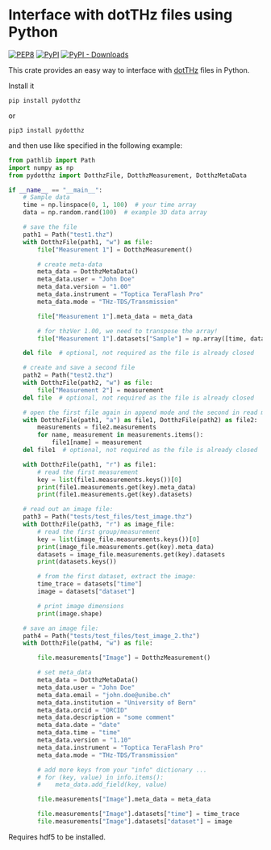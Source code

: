 # Interface with dotTHz files using Python

[![PEP8](https://github.com/dotTHzTAG/pydotthz/actions/workflows/format.yml/badge.svg)](https://github.com/dotTHzTAG/pydotthz/actions/workflows/format.yml)
[![PyPI](https://img.shields.io/pypi/v/pydotthz?label=pypi%20package)](https://pypi.org/project/pydotthz/)
[![PyPI - Downloads](https://img.shields.io/pypi/dm/pydotthz)](https://pypi.org/project/pydotthz/)

This crate provides an easy way to interface with [dotTHz](https://github.com/dotTHzTAG) files in Python.

Install it

```shell
pip install pydotthz
```

or

```shell
pip3 install pydotthz
```

and then use like specified in the following example:

```python
from pathlib import Path
import numpy as np
from pydotthz import DotthzFile, DotthzMeasurement, DotthzMetaData

if __name__ == "__main__":
    # Sample data
    time = np.linspace(0, 1, 100)  # your time array
    data = np.random.rand(100)  # example 3D data array

    # save the file
    path1 = Path("test1.thz")
    with DotthzFile(path1, "w") as file:
        file["Measurement 1"] = DotthzMeasurement()

        # create meta-data
        meta_data = DotthzMetaData()
        meta_data.user = "John Doe"
        meta_data.version = "1.00"
        meta_data.instrument = "Toptica TeraFlash Pro"
        meta_data.mode = "THz-TDS/Transmission"

        file["Measurement 1"].meta_data = meta_data

        # for thzVer 1.00, we need to transpose the array!
        file["Measurement 1"].datasets["Sample"] = np.array([time, data]).T

    del file  # optional, not required as the file is already closed

    # create and save a second file
    path2 = Path("test2.thz")
    with DotthzFile(path2, "w") as file:
        file["Measurement 2"] = measurement
    del file  # optional, not required as the file is already closed

    # open the first file again in append mode and the second in read mode
    with DotthzFile(path1, "a") as file1, DotthzFile(path2) as file2:
        measurements = file2.measurements
        for name, measurement in measurements.items():
            file1[name] = measurement
    del file1  # optional, not required as the file is already closed

    with DotthzFile(path1, "r") as file1:
        # read the first measurement
        key = list(file1.measurements.keys())[0]
        print(file1.measurements.get(key).meta_data)
        print(file1.measurements.get(key).datasets)

    # read out an image file:
    path3 = Path("tests/test_files/test_image.thz")
    with DotthzFile(path3, "r") as image_file:
        # read the first group/measurement
        key = list(image_file.measurements.keys())[0]
        print(image_file.measurements.get(key).meta_data)
        datasets = image_file.measurements.get(key).datasets
        print(datasets.keys())

        # from the first dataset, extract the image:
        time_trace = datasets["time"]
        image = datasets["dataset"]

        # print image dimensions
        print(image.shape)

    # save an image file:
    path4 = Path("tests/test_files/test_image_2.thz")
    with DotthzFile(path4, "w") as file:

        file.measurements["Image"] = DotthzMeasurement()

        # set meta_data
        meta_data = DotthzMetaData()
        meta_data.user = "John Doe"
        meta_data.email = "john.doe@unibe.ch"
        meta_data.institution = "University of Bern"
        meta_data.orcid = "ORCID"
        meta_data.description = "some comment"
        meta_data.date = "date"
        meta_data.time = "time"
        meta_data.version = "1.10"
        meta_data.instrument = "Toptica TeraFlash Pro"
        meta_data.mode = "THz-TDS/Transmission"

        # add more keys from your "info" dictionary ...
        # for (key, value) in info.items():
        #    meta_data.add_field(key, value)

        file.measurements["Image"].meta_data = meta_data

        file.measurements["Image"].datasets["time"] = time_trace
        file.measurements["Image"].datasets["dataset"] = image

```

Requires hdf5 to be installed.
